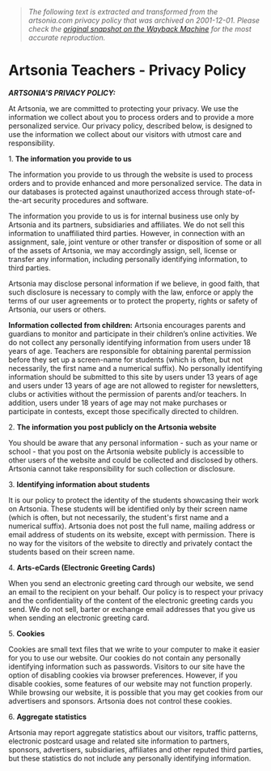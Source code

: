 > *The following text is extracted and transformed from the artsonia.com privacy policy that was archived on 2001-12-01. Please check the [original snapshot on the Wayback Machine](https://web.archive.org/web/20011201052357id_/http%3A//artsonia.com/privacy.asp) for the most accurate reproduction.*

# Artsonia Teachers - Privacy Policy

  
**_ARTSONIA'S PRIVACY POLICY:_**

At Artsonia, we are committed to protecting your privacy. We use the information we collect about you to process orders and to provide a more personalized service. Our privacy policy, described below, is designed to use the information we collect about our visitors with utmost care and responsibility. 

1\. **The information you provide to us**

The information you provide to us through the website is used to process orders and to provide enhanced and more personalized service.  The data in our databases is protected against unauthorized access through state-of-the-art security procedures and software. 

The information you provide to us is for internal business use only by Artsonia and its partners, subsidiaries and affiliates. We do not sell this information to unaffiliated third parties. However, in connection with an assignment, sale, joint venture or other transfer or disposition of some or all of the assets of Artsonia, we may accordingly assign, sell, license or transfer any information, including personally identifying information, to third parties. 

Artsonia may disclose personal information if we believe, in good faith, that such disclosure is necessary to comply with the law, enforce or apply the terms of our user agreements or to protect the property, rights or safety of Artsonia, our users or others.

**Information collected from children:** Artsonia encourages parents and guardians to monitor and participate in their children’s online activities. We do not collect any personally identifying information from users under 18 years of age. Teachers are responsible for obtaining parental permission before they set up a screen-name for students (which is often, but not necessarily, the first name and a numerical suffix). No personally identifying information should be submitted to this site by users under 13 years of age and users under 13 years of age are not allowed to register for newsletters, clubs or activities without the permission of parents and/or teachers. In addition, users under 18 years of age may not make purchases or participate in contests, except those specifically directed to children.

2\. **The information you post publicly on the Artsonia website**

You should be aware that any personal information - such as your name or school - that you post on the Artsonia website publicly is accessible to other users of the website and could be collected and disclosed by others. Artsonia cannot take responsibility for such collection or disclosure. 

3\. **Identifying information about students**

It is our policy to protect the identity of the students showcasing their work on Artsonia. These students will be identified only by their screen name (which is often, but not necessarily, the student's first name and a numerical suffix). Artsonia does not post the full name, mailing address or email address of students on its website, except with permission. There is no way for the visitors of the website to directly and privately contact the students based on their screen name. 

4\. **Arts-eCards (Electronic Greeting Cards)**

When you send an electronic greeting card through our website, we send an email to the recipient on your behalf. Our policy is to respect your privacy and the confidentiality of the content of the electronic greeting cards you send. We do not sell, barter or exchange email addresses that you give us when sending an electronic greeting card. 

5\. **Cookies**

Cookies are small text files that we write to your computer to make it easier for you to use our website. Our cookies do not contain any personally identifying information such as passwords. Visitors to our site have the option of disabling cookies via browser preferences. However, if you disable cookies, some features of our website may not function properly. While browsing our website, it is possible that you may get cookies from our advertisers and sponsors. Artsonia does not control these cookies. 

6\. **Aggregate statistics**

Artsonia may report aggregate statistics about our visitors, traffic patterns, electronic postcard usage and related site information to partners, sponsors, advertisers, subsidiaries, affiliates and other reputed third parties, but these statistics do not include any personally identifying information. 
